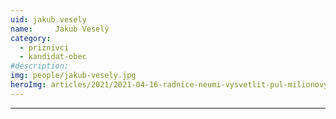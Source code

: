 ```yaml
---
uid: jakub.vesely
name:     Jakub Veselý
category:
  - priznivci
  - kandidat-obec
#description: 
img: people/jakub-vesely.jpg
heroImg: articles/2021/2021-04-16-radnice-neumi-vysvetlit-pul-milionovy-pro-valentu.jpg
---
```



---
